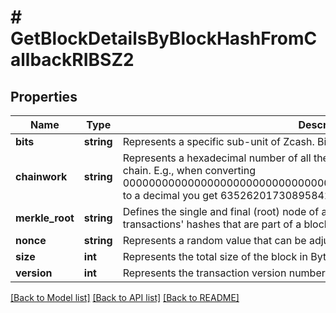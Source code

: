 # # GetBlockDetailsByBlockHashFromCallbackRIBSZ2

## Properties

Name | Type | Description | Notes
------------ | ------------- | ------------- | -------------
**bits** | **string** | Represents a specific sub-unit of Zcash. Bits have two-decimal precision |
**chainwork** | **string** | Represents a hexadecimal number of all the hashes necessary to produce the current chain. E.g., when converting 0000000000000000000000000000000000000000000086859f7a841475b236fd to a decimal you get 635262017308958427068157 hashes, or 635262 exahashes. |
**merkle_root** | **string** | Defines the single and final (root) node of a Merkle tree. It is the combined hash of all transactions&#39; hashes that are part of a blockchain block. |
**nonce** | **string** | Represents a random value that can be adjusted to satisfy the proof of work |
**size** | **int** | Represents the total size of the block in Bytes. |
**version** | **int** | Represents the transaction version number. |

[[Back to Model list]](../../README.md#models) [[Back to API list]](../../README.md#endpoints) [[Back to README]](../../README.md)
